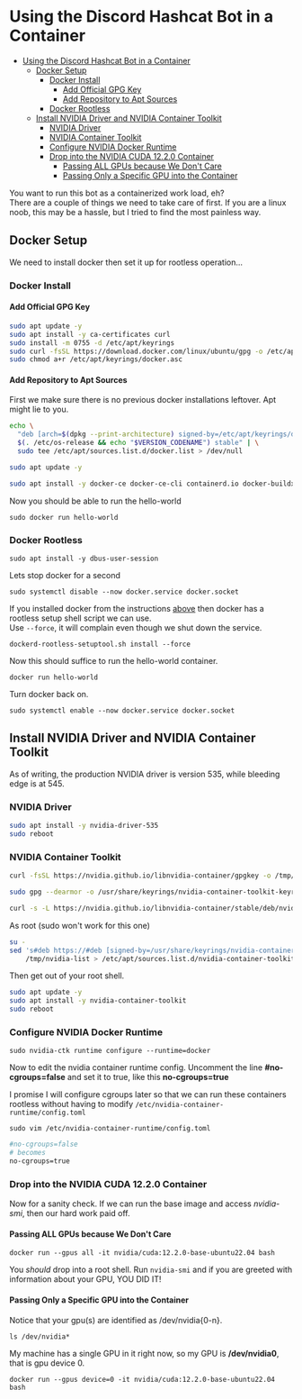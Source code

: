 # Using the Discord Hashcat Bot in a Container

- [Using the Discord Hashcat Bot in a Container](#using-the-discord-hashcat-bot-in-a-container)
  - [Docker Setup](#docker-setup)
    - [Docker Install](#docker-install)
      - [Add Official GPG Key](#add-official-gpg-key)
      - [Add Repository to Apt Sources](#add-repository-to-apt-sources)
    - [Docker Rootless](#docker-rootless)
  - [Install NVIDIA Driver and NVIDIA Container Toolkit](#install-nvidia-driver-and-nvidia-container-toolkit)
    - [NVIDIA Driver](#nvidia-driver)
    - [NVIDIA Container Toolkit](#nvidia-container-toolkit)
    - [Configure NVIDIA Docker Runtime](#configure-nvidia-docker-runtime)
    - [Drop into the NVIDIA CUDA 12.2.0 Container](#drop-into-the-nvidia-cuda-1220-container)
      - [Passing ALL GPUs because We Don't Care](#passing-all-gpus-because-we-dont-care)
      - [Passing Only a Specific GPU into the Container](#passing-only-a-specific-gpu-into-the-container)

You want to run this bot as a containerized work load, eh?  
There are a couple of things we need to take care of first. If you are a linux noob, this may be a hassle, but I tried to find the most painless way.

## Docker Setup

We need to install docker then set it up for rootless operation...

### Docker Install

#### Add Official GPG Key

```bash
sudo apt update -y 
sudo apt install -y ca-certificates curl
sudo install -m 0755 -d /etc/apt/keyrings
sudo curl -fsSL https://download.docker.com/linux/ubuntu/gpg -o /etc/apt/keyrings/docker.asc
sudo chmod a+r /etc/apt/keyrings/docker.asc
```

#### Add Repository to Apt Sources

First we make sure there is no previous docker installations leftover. Apt might lie to you.

```bash
echo \
  "deb [arch=$(dpkg --print-architecture) signed-by=/etc/apt/keyrings/docker.asc] https://download.docker.com/linux/ubuntu \
  $(. /etc/os-release && echo "$VERSION_CODENAME") stable" | \
  sudo tee /etc/apt/sources.list.d/docker.list > /dev/null

sudo apt update -y

sudo apt install -y docker-ce docker-ce-cli containerd.io docker-buildx-plugin docker-compose-plugin
```

Now you should be able to run the hello-world

`sudo docker run hello-world`

### Docker Rootless

`sudo apt install -y dbus-user-session`

Lets stop docker for a second

`sudo systemctl disable --now docker.service docker.socket`

If you installed docker from the instructions [above](#add-official-gpg-key) then docker has a rootless setup shell script we can use.  
Use `--force`, it will complain even though we shut down the service.

`dockerd-rootless-setuptool.sh install --force`

Now this should suffice to run the hello-world container.

`docker run hello-world`

Turn docker back on.

`sudo systemctl enable --now docker.service docker.socket`

## Install NVIDIA Driver and NVIDIA Container Toolkit

As of writing, the production NVIDIA driver is version 535, while bleeding edge is at 545.

### NVIDIA Driver

```bash
sudo apt install -y nvidia-driver-535
sudo reboot
```

### NVIDIA Container Toolkit

```bash
curl -fsSL https://nvidia.github.io/libnvidia-container/gpgkey -o /tmp/nvidia-gpgkey

sudo gpg --dearmor -o /usr/share/keyrings/nvidia-container-toolkit-keyring.gpg /tmp/nvidia-gpgkey

curl -s -L https://nvidia.github.io/libnvidia-container/stable/deb/nvidia-container-toolkit.list -o /tmp/nvidia-list
```

As root (sudo won't work for this one)

```bash
su -
sed 's#deb https://#deb [signed-by=/usr/share/keyrings/nvidia-container-toolkit-keyring.gpg] https://#g' \
    /tmp/nvidia-list > /etc/apt/sources.list.d/nvidia-container-toolkit.list
```

Then get out of your root shell.

```bash
sudo apt update -y
sudo apt install -y nvidia-container-toolkit
sudo reboot
```

### Configure NVIDIA Docker Runtime

`sudo nvidia-ctk runtime configure --runtime=docker`

Now to edit the nvidia container runtime config. Uncomment the line __#no-cgroups=false__ and set it to true, like this __no-cgroups=true__

I promise I will configure cgroups later so that we can run these containers rootless without having to modify `/etc/nvidia-container-runtime/config.toml`

`sudo vim /etc/nvidia-container-runtime/config.toml`

```bash
#no-cgroups=false
# becomes
no-cgroups=true
```


### Drop into the NVIDIA CUDA 12.2.0 Container

Now for a sanity check. If we can run the base image and access _nvidia-smi_, then our hard work paid off.

#### Passing ALL GPUs because We Don't Care

`docker run --gpus all -it nvidia/cuda:12.2.0-base-ubuntu22.04 bash`

You _should_ drop into a root shell. Run `nvidia-smi` and if you are greeted with information about your GPU, YOU DID IT!

#### Passing Only a Specific GPU into the Container

Notice that your gpu(s) are identified as /dev/nvidia{0-n}.

`ls /dev/nvidia*`

My machine has a single GPU in it right now, so my GPU is __/dev/nvidia0__, that is gpu device 0.

`docker run --gpus device=0 -it nvidia/cuda:12.2.0-base-ubuntu22.04 bash`
